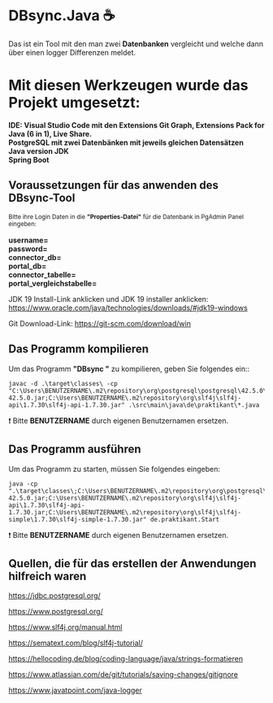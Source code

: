 # DBsync.Java :coffee: # 

Das ist ein Tool mit den man zwei **Datenbanken** vergleicht und welche dann über einen logger Differenzen meldet. <br>

# Mit diesen Werkzeugen wurde das Projekt umgesetzt: #

**IDE: Visual Studio Code mit den Extensions Git Graph, Extensions Pack for Java (6 in 1), Live Share. <br>
PostgreSQL mit zwei Datenbänken mit jeweils gleichen Datensätzen <br>
Java version JDK             <br>
Spring Boot** <br>

## Voraussetzungen für das anwenden des DBsync-Tool ##

<sub> Bitte ihre Login Daten in die **"Properties-Datei"** für die Datenbank in PgAdmin Panel eingeben: <sub> <br>

**username=               <br>
password=                 <br>
connector_db=             <br>
portal_db=                <br>
connector_tabelle=        <br>
portal_vergleichstabelle=**

JDK 19 Install-Link anklicken und JDK 19 installer anklicken:
https://www.oracle.com/java/technologies/downloads/#jdk19-windows



Git Download-Link:
https://git-scm.com/download/win

## Das Programm kompilieren

Um das Programm **"DBsync "** zu kompilieren, geben Sie folgendes ein::

```console
javac -d .\target\classes\ -cp "C:\Users\BENUTZERNAME\.m2\repository\org\postgresql\postgresql\42.5.0\postgresql-42.5.0.jar;C:\Users\BENUTZERNAME\.m2\repository\org\slf4j\slf4j-api\1.7.30\slf4j-api-1.7.30.jar" .\src\main\java\de\praktikant\*.java
```
:exclamation: Bitte **BENUTZERNAME** durch eigenen Benutzernamen ersetzen.

## Das Programm ausführen

Um das Programm zu starten, müssen Sie folgendes eingeben:

```console
java -cp ".\target\classes\;C:\Users\BENUTZERNAME\.m2\repository\org\postgresql\postgresql\42.5.0\postgresql-42.5.0.jar;C:\Users\BENUTZERNAME\.m2\repository\org\slf4j\slf4j-api\1.7.30\slf4j-api-1.7.30.jar;C:\Users\BENUTZERNAME\.m2\repository\org\slf4j\slf4j-simple\1.7.30\slf4j-simple-1.7.30.jar" de.praktikant.Start

```
:exclamation: Bitte **BENUTZERNAME** durch eigenen Benutzernamen ersetzen.

## Quellen, die für das erstellen der Anwendungen hilfreich waren ##

  https://jdbc.postgresql.org/
  
  https://www.postgresql.org/
  
  https://www.slf4j.org/manual.html
  
  https://sematext.com/blog/slf4j-tutorial/
  
  https://hellocoding.de/blog/coding-language/java/strings-formatieren
  
  https://www.atlassian.com/de/git/tutorials/saving-changes/gitignore
  
  https://www.javatpoint.com/java-logger
